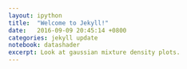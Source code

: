```yaml
---
layout: ipython
title:  "Welcome to Jekyll!"
date:   2016-09-09 20:45:14 +0800
categories: jekyll update
notebook: datashader
excerpt: Look at gaussian mixture density plots.
---
```

